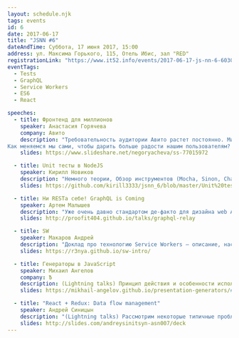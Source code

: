 ```yaml
---
layout: schedule.njk
tags: events
id: 6
date: 2017-06-17
title: "JSNN #6"
dateAndTime: Суббота, 17 июня 2017, 15:00
address: ул. Максима Горького, 115, Отель Ибис, зал "RED"
registrationLink: "https://www.it52.info/events/2017-06-17-js-nn-6-603059bf-c448-472e-b689-381684f8b4dd/"
eventTags:
  - Tests
  - GraphQL
  - Service Workers
  - ES6
  - React

speeches:
  - title: Фронтенд для миллионов
    speaker: Анастасия Горячева
    company: Авито
    description: "Требовательность аудитории Авито растет постоянно. Мир, технологии – всё меняется. Ожидания пользователей всё выше и выше.
Как меняемся мы сами, чтобы дарить больше радости нашим пользователям? Почему эти изменения – внезапно – помогают нам самим развиваться в профессии? Какие боли и выгоды приносит текущий стек технологий, при чем тут дизайн-платформа, есть ли жизнь без react, куда мы катим open source и что будет дальше."
    slides: https://www.slideshare.net/negoryacheva/ss-77015972

  - title: Unit тесты в NodeJS
    speaker: Кирилл Новиков
    description: "Немного теории, Обзор инструментов (Mocha, Sinon, Chai, Istanbul, Proxyquire, Faker), примеры использования всего этого"
    slides: https://github.com/kirill3333/jsnn_6/blob/master/Unit%20testing%20in%20Node%20JS.pdf

  - title: Ни RESТа себе! GraphQL is Coming
    speaker: Артем Малышев
    description: "Уже очень давно стандартом де-факто для дизайна web API стал REST. Но вот GitHub и Facebook анонсировали поддержку GraphQL API. Зачем они это сделали? Стоит ли нам сделать тоже самое? Какие инструменты для этого предоставляет экосистема Python? Хорошо ли они спроектированы? REST уже всё? Ответы на эти вопросы и не только вы узнаете из моего доклада."
    slides: http://proofit404.github.io/talks/graphql-relay

  - title: SW
    speaker: Макаров Андрей
    description: "Доклад про технологию Service Workers – описание, настройка, сравнение с AppCache."
    slides: https://r3nya.github.io/sw-intro/

  - title: Генераторы в JavaScript
    speaker: Михаил Ангелов
    company: Ѣ
    description: (Lightning talks) Принцип действия и особенности использования
    slides: https://mikhail-angelov.github.io/presentation-generators/#/

  - title: "React + Redux: Data flow management"
    speaker: Андрей Синицын
    description: "(Lightning talks) Рассмотрим некоторые типичные проблемы организации кода и архитектуры redux в приложении а так же избавимся от большого количества бойлерплейт-кода. Со стороны реакта рассмотрим проблему prop-hellа и предложим вариант решения этой проблемы"
    slides: http://slides.com/andreysinitsyn-asn007/deck
---
```


<!-- Привет, друзья!

Настало время встретиться вновь и поговорить про самое важное и интересное. :)


Есть идеи или предложения? Хочешь что-то рассказать?
Пишите мне в [telegram](https://t.me/r3nya) или [почту](mailto:me@r3nya.ru).

Приходите, будет интересно! -->
